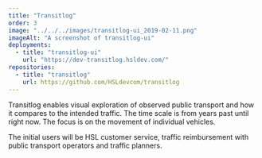 ```yaml
---
title: "Transitlog"
order: 3
image: "../../../images/transitlog-ui_2019-02-11.png"
imageAlt: "A screenshot of transitlog-ui"
deployments:
  - title: "transitlog-ui"
    url: "https://dev-transitlog.hsldev.com/"
repositories:
  - title: "transitlog"
    url: https://github.com/HSLdevcom/transitlog
---
```


Transitlog enables visual exploration of observed public transport and how it compares to the intended traffic. The time scale is from years past until right now. The focus is on the movement of individual vehicles.

The initial users will be HSL customer service, traffic reimbursement with public transport operators and traffic planners.

<!-- visualize observed movement of individual vehicles (also Apache Pulsar testbed) -->
